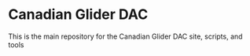 Canadian Glider DAC
==========


This is the main repository for the Canadian Glider DAC site, scripts, and tools


